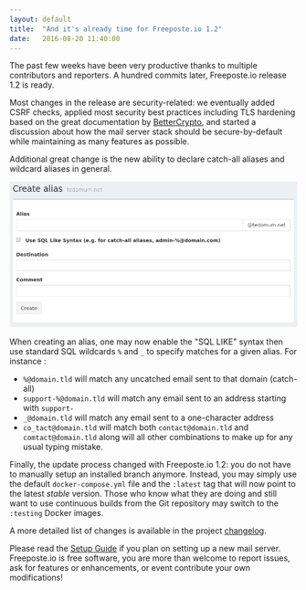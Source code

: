 ```yaml
---
layout: default
title:  "And it's already time for Freeposte.io 1.2"
date:   2016-08-20 11:40:00
---
```

The past few weeks have been very productive thanks to multiple contributors
and reporters. A hundred commits later, Freeposte.io release 1.2 is ready.

Most changes in the release are security-related: we eventually added CSRF
checks, applied most security best practices including TLS hardening based
on the great documentation by [BetterCrypto](https://bettercrypto.org/),
and started a discussion about how the mail server stack should be
secure-by-default while maintaining as many features as possible.

Additional great change is the new ability to declare catch-all aliases and
wildcard aliases in general.

![Catchall alias](/images/catchall_alias.png)

When creating an alias, one may now enable the "SQL LIKE" syntax then use
standard SQL wildcards ``%`` and ``_`` to specify matches for a given alias.
For instance :

- ``%@domain.tld`` will match any uncatched email sent to that domain (catch-all)
- ``support-%@domain.tld`` will match any email sent to an address starting with
  ``support-``
- ``_@domain.tld`` will match any email sent to a one-character address
- ``co_tact@domain.tld`` will match both ``contact@domain.tld`` and
  ``comtact@domain.tld`` along will all other combinations to make up for
  any usual typing mistake.

Finally, the update process changed with Freeposte.io 1.2: you do not have to
manually setup an installed branch anymore. Instead, you may simply use the
default ``docker-compose.yml`` file and the ``:latest`` tag that will now
point to the latest *stable* version. Those who know what they are doing and
still want to use continuous builds from the Git repository may switch to the
``:testing`` Docker images.

A more detailed list of changes is available in the project [changelog](https://github.com/kaiyou/freeposte.io/blob/master/CHANGELOG.md).

Please read the [Setup Guide](https://github.com/kaiyou/freeposte.io/wiki/Setup-Guide)
if you plan on setting up a new mail server. Freeposte.io is free software,
you are more than welcome to report issues, ask for features or enhancements,
or event contribute your own modifications!
